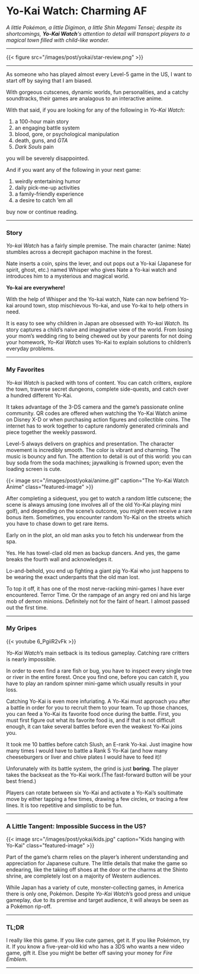 # Yo-Kai Watch: Charming AF

*A little Pokémon, a little Digimon, a little Shin Megami Tensei; despite its shortcomings, **Yo-Kai Watch**‘s attention to detail will transport players to a magical town filled with child-like wonder.*

<!--more-->

---

{{< figure src="/images/post/yokai/star-review.png" >}}

---

As someone who has played almost every Level-5 game in the US, I want to start off by saying that I am biased.

With gorgeous cutscenes, dynamic worlds, fun personalities, and a catchy soundtracks, their games are analagous to an interactive anime.

With that said, if you are looking for any of the following in *Yo-Kai Watch*:

1. a 100-hour main story
2. an engaging battle system
3. blood, gore, or psychological manipulation
4. death, guns, and *GTA*
5. *Dark Souls* pain

you will be severely disappointed.

And if you want any of the following in your next game:

1. weirdly entertaining humor
2. daily pick-me-up activities
3. a family-friendly experience
4. a desire to catch ’em all

buy now or continue reading.

---

### Story

*Yo-kai Watch* has a fairly simple premise. The main character (anime: Nate) stumbles across a decrepit gachapon machine in the forest.

Nate inserts a coin, spins the lever, and out pops out a Yo-kai (Japanese for spirit, ghost, etc.) named Whisper who gives Nate a Yo-kai watch and introduces him to a mysterious and magical world.

**Yo-kai are everywhere!**

With the help of Whisper and the Yo-kai watch, Nate can now befriend Yo-kai around town, stop mischievous Yo-kai, and use Yo-kai to help others in need.

It is easy to see why children in Japan are obsessed with *Yo-kai Watch*. Its story captures a child’s naive and imaginative view of the world. From losing your mom’s wedding ring to being chewed out by your parents for not doing your homework, *Yo-Kai Watch* uses Yo-Kai to explain solutions to children’s everyday problems.

---

### My Favorites

*Yo-kai Watch* is packed with tons of content. You can catch critters, explore the town, traverse secret dungeons, complete side-quests, and catch over a hundred different Yo-Kai.

It takes advantage of the 3-DS camera and the game’s passionate online community. QR codes are offered when watching the Yo-Kai Watch anime on Disney X-D or when purchasing action figures and collectible coins. The internet has to work together to capture randomly generated criminals and piece together the weekly password.

Level-5 always delivers on graphics and presentation. The character movement is incredibly smooth. The color is vibrant and charming. The music is bouncy and fun. The attention to detail is out of this world: you can buy soda from the soda machines; jaywalking is frowned upon; even the loading screen is cute.

{{< image src="/images/post/yokai/anime.gif" caption="The Yo-Kai Watch Anime" class="featured-image" >}}

After completing a sidequest, you get to watch a random little cutscene; the scene is always amusing (one involves all of the old Yo-Kai playing mini golf), and depending on the scene’s outcome, you might even receive a rare bonus item.
Sometimes, you encounter random Yo-Kai on the streets which you have to chase down to get rare items. 

Early on in the plot, an old man asks you to fetch his underwear from the spa.

Yes. He has towel-clad old men as backup dancers. And yes, the game breaks the fourth wall and acknowledges it.

Lo-and-behold, you end up fighting a giant pig Yo-Kai who just happens to be wearing the exact underpants that the old man lost.

To top it off, it has one of the most nerve-racking mini-games I have ever encountered. Terror Time. Or the rampage of an angry red oni and his large mob of demon minions. Definitely not for the faint of heart. I almost passed out the first time.

---

### My Gripes

{{< youtube 6_PgiiR2vFk >}}

*Yo-Kai Watch*’s main setback is its tedious gameplay. Catching rare critters is nearly impossible.

In order to even find a rare fish or bug, you have to inspect every single tree or river in the entire forest. Once you find one, before you can catch it, you have to play an random spinner mini-game which usually results in your loss.

Catching Yo-Kai is even more infuriating. A Yo-Kai must approach you after a battle in order for you to recruit them to your team. To up those chances, you can feed a Yo-Kai its favorite food once during the battle. First, you must first figure out what its favorite food is, and if that is not difficult enough, it can take several battles before even the weakest Yo-Kai joins you.

It took me 10 battles before catch Slush, an E-rank Yo-kai. Just imagine how many times I would have to battle a Rank S Yo-Kai (and how many cheeseburgers or liver and chive plates I would have to feed it)!

Unforunately with its battle system, the grind is just **boring**. The player takes the backseat as the Yo-Kai work.(The fast-forward button will be your best friend.)

Players can rotate between six Yo-Kai and activate a Yo-Kai’s soultimate move by either tapping a few times, drawing a few circles, or tracing a few lines. It is too repetitive and simplistic to be fun.

---

### A Little Tangent: Impossible Success in the US?

{{< image src="/images/post/yokai/kids.jpg" caption="Kids hanging with Yo-Kai" class="featured-image" >}}

Part of the game’s charm relies on the player’s inherent understanding and appreciation for Japanese culture. The little details that make the game so endearing, like the taking off shoes at the door or the charms at the Shinto shrine, are completely lost on a majority of Western audiences.

While Japan has a variety of cute, monster-collecting games, in America there is only one, Pokémon. Despite *Yo-Kai Watch*’s good press and unique gameplay, due to its premise and target audience, it will always be seen as a Pokémon rip-off.

---

### TL;DR
I really like this game. If you like cute games, get it. If you like Pokémon, try it. If you know a five-year-old kid who has a 3DS who wants a new video game, gift it. Else you might be better off saving your money for *Fire Emblem*.

---
